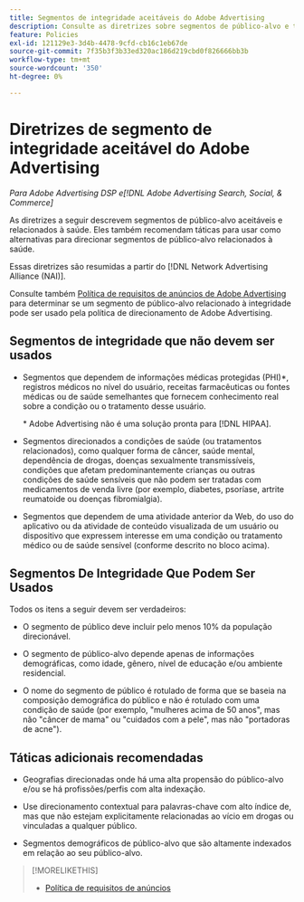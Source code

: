 ```yaml
---
title: Segmentos de integridade aceitáveis do Adobe Advertising
description: Consulte as diretrizes sobre segmentos de público-alvo e táticas aceitáveis relacionadas à saúde a serem usadas como alternativas para segmentar segmentos de público-alvo relacionados à saúde.
feature: Policies
exl-id: 121129e3-3d4b-4478-9cfd-cb16c1eb67de
source-git-commit: 7f35b3f3b33ed320ac186d219cbd0f826666bb3b
workflow-type: tm+mt
source-wordcount: '350'
ht-degree: 0%

---
```


# Diretrizes de segmento de integridade aceitável do Adobe Advertising

*Para Adobe Advertising DSP e[!DNL Adobe Advertising Search, Social, & Commerce]*

As diretrizes a seguir descrevem segmentos de público-alvo aceitáveis e relacionados à saúde. Eles também recomendam táticas para usar como alternativas para direcionar segmentos de público-alvo relacionados à saúde.

Essas diretrizes são resumidas a partir do [!DNL Network Advertising Alliance (NAI)].

Consulte também [Política de requisitos de anúncios de Adobe Advertising](/help/policies/ad-requirements-policy.md) para determinar se um segmento de público-alvo relacionado à integridade pode ser usado pela política de direcionamento de Adobe Advertising.

## Segmentos de integridade que não devem ser usados

* Segmentos que dependem de informações médicas protegidas (PHI)\*, registros médicos no nível do usuário, receitas farmacêuticas ou fontes médicas ou de saúde semelhantes que fornecem conhecimento real sobre a condição ou o tratamento desse usuário.

  \* Adobe Advertising não é uma solução pronta para [!DNL HIPAA].

* Segmentos direcionados a condições de saúde (ou tratamentos relacionados), como qualquer forma de câncer, saúde mental, dependência de drogas, doenças sexualmente transmissíveis, condições que afetam predominantemente crianças ou outras condições de saúde sensíveis que não podem ser tratadas com medicamentos de venda livre (por exemplo, diabetes, psoríase, artrite reumatoide ou doenças fibromialgia).

* Segmentos que dependem de uma atividade anterior da Web, do uso do aplicativo ou da atividade de conteúdo visualizada de um usuário ou dispositivo que expressem interesse em uma condição ou tratamento médico ou de saúde sensível (conforme descrito no bloco acima).

## Segmentos De Integridade Que Podem Ser Usados

Todos os itens a seguir devem ser verdadeiros:

* O segmento de público deve incluir pelo menos 10% da população direcionável.

* O segmento de público-alvo depende apenas de informações demográficas, como idade, gênero, nível de educação e/ou ambiente residencial.

* O nome do segmento de público é rotulado de forma que se baseia na composição demográfica do público e não é rotulado com uma condição de saúde (por exemplo, &quot;mulheres acima de 50 anos&quot;, mas não &quot;câncer de mama&quot; ou &quot;cuidados com a pele&quot;, mas não &quot;portadoras de acne&quot;).

## Táticas adicionais recomendadas

* Geografias direcionadas onde há uma alta propensão do público-alvo e/ou se há profissões/perfis com alta indexação.

* Use direcionamento contextual para palavras-chave com alto índice de, mas que não estejam explicitamente relacionadas ao vício em drogas ou vinculadas a qualquer público.

* Segmentos demográficos de público-alvo que são altamente indexados em relação ao seu público-alvo.

>[!MORELIKETHIS]
>
>* [Política de requisitos de anúncios](/help/policies/ad-requirements-policy.md)
